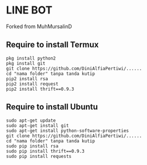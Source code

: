 # LINE BOT
Forked from MuhMursalinD

## Require to install Termux
```
pkg install python2
pkg install git
git clone https://github.com/DiniAlfiaPertiwi/......
cd "nama folder" tanpa tanda kutip
pip2 install rsa
pip2 install request
pip2 install thrift==0.9.3
```

## Require to install Ubuntu
```
sudo apt-get update
sudo apt-get install git
sudo apt-get install python-software-properties
git clone https://github.com/DiniAlfiaPertiwi/......
cd "nama folder" tanpa tanda kutip
sudo pip install rsa
sudo pip install thrift==0.9.3
sudo pip install requests
```
